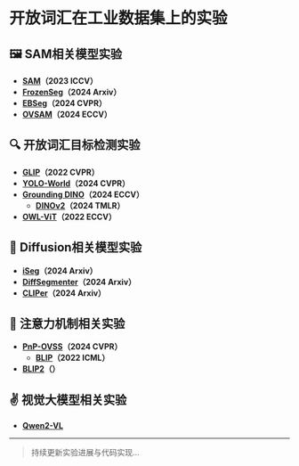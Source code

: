 # 开放词汇在工业数据集上的实验

## 🖼️ SAM相关模型实验
- **[SAM](https://arxiv.org/pdf/2304.02643)（2023 ICCV）**
- **[FrozenSeg](https://arxiv.org/pdf/2409.03525)（2024 Arxiv）**
- **[EBSeg](https://arxiv.org/pdf/2406.09829)（2024 CVPR）**  
- **[OVSAM](https://arxiv.org/pdf/2401.02955)（2024 ECCV）**

## 🔍 开放词汇目标检测实验
- **[GLIP](https://arxiv.org/pdf/2112.03857)（2022 CVPR）**  
- **[YOLO-World](https://arxiv.org/pdf/2401.17270)（2024 CVPR）**
- **[Grounding DINO](https://arxiv.org/pdf/2303.05499)（2024 ECCV）**
  - **[DINOv2](https://arxiv.org/pdf/2304.07193)（2024 TMLR）**
- **[OWL-ViT](https://arxiv.org/pdf/2306.09683)（2022 ECCV）**

## 🎨 Diffusion相关模型实验
- **[iSeg](https://arxiv.org/pdf/2409.03209)（2024 Arxiv）**  
- **[DiffSegmenter](https://arxiv.org/pdf/2309.02773)（2024 Arxiv）**
- **[CLIPer](https://arxiv.org/pdf/2411.13836)（2024 Arxiv）**

## 🔎 注意力机制相关实验
- **[PnP-OVSS](https://arxiv.org/pdf/2311.17095)（2024 CVPR）**
  - **[BLIP](https://arxiv.org/pdf/2201.12086)（2022 ICML）**
- **[BLIP2](https://arxiv.org/pdf/2301.12597)（）**

## ✌ 视觉大模型相关实验
- **[Qwen2-VL](https://arxiv.org/pdf/2409.12191)**

---

> 持续更新实验进展与代码实现...
